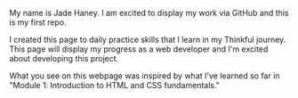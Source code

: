My name is Jade Haney. I am excited to display my work via GitHub and this is my first repo.

I created this page to daily practice skills that I learn in my Thinkful journey. This page will display my progress as a web developer and I'm excited about developing this project.

What you see on this webpage was inspired by what I've learned so far in "Module 1: Introduction to HTML and CSS fundamentals."
